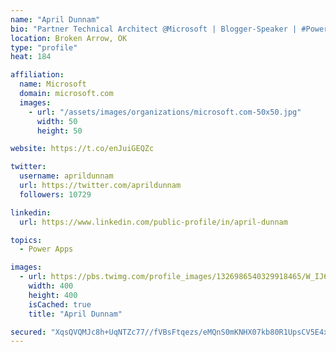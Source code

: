 ```yaml
---
name: "April Dunnam"
bio: "Partner Technical Architect @Microsoft | Blogger-Speaker | #PowerApps, #PowerAutomate, #Office365, #SharePoint | #WIT | #Karaoke Queen"
location: Broken Arrow, OK
type: "profile"
heat: 184

affiliation:
  name: Microsoft
  domain: microsoft.com
  images:
    - url: "/assets/images/organizations/microsoft.com-50x50.jpg"
      width: 50
      height: 50

website: https://t.co/enJuiGEQZc

twitter:
  username: aprildunnam
  url: https://twitter.com/aprildunnam
  followers: 10729

linkedin:
  url: https://www.linkedin.com/public-profile/in/april-dunnam

topics:
  - Power Apps

images:
  - url: https://pbs.twimg.com/profile_images/1326986540329918465/W_IJ6Ih2_400x400.jpg
    width: 400
    height: 400
    isCached: true
    title: "April Dunnam"

secured: "XqsQVQMJc8h+UqNTZc77//fVBsFtqezs/eMQnS0mKNHX07kb80R1UpsCV5E4xLh1vytJApCrlnzAHxLTmQM0CoyOjoZXXZ9LRvG/0mOSjcdDEXkFu5UNP2f5ELb4zNsRmxbbRWa25O/M0sZ1xIFA1RYPZqlWfMaYPvXBYGg7/DrV4khR/24IxfzcdV6dkJnbPzQds7kOIFkY8/jyHPOgd3sRxyIwuXW1uSFKRbeKo1CIxVsThwAf68TXSj7YZVA1mluiPs/wZXzHQannYHAZfUYajH9vccIDc2rI0xBU4bf1yce0Vm0hirc5fQC9j4++Bw1cq3vORO8z+kIJgKzv0mQQ831RChDNqCcVF9J1CcxGtQ5RMNrszXVnqs/3pwq3VDjsA4tPj4WaqY/xKZwuCVlXT66Ab7mEgcUW91Oypz4=;jgcXLa0oRriLEPIe9BFNVA=="
---
```


